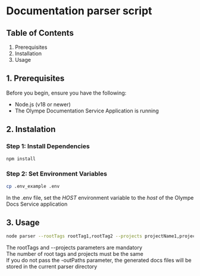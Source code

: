 # **Documentation parser script**

## Table of Contents

1. Prerequisites
2. Installation
3. Usage

## 1. Prerequisites

Before you begin, ensure you have the following:

- Node.js (v18 or newer)
- The Olympe Documentation Service Application is running

## 2. Instalation

### Step 1: Install Dependencies

```bash
npm install
```

### Step 2: Set Environment Variables

```bash
cp .env_example .env 
```

 In the .env file, set the *HOST* environment variable to the *host* of the Olympe Docs Service application
## 3. Usage

```bash
node parser --rootTags rootTag1,rootTag2 --projects projectName1,projectName2 ---outPaths outPutDir1,outputDir2
```

The rootTags and --projects parameters are mandatory \
The number of root tags and projects must be the same \
If you do not pass the -outPaths parameter, the generated docs files will be stored in the current parser directory
